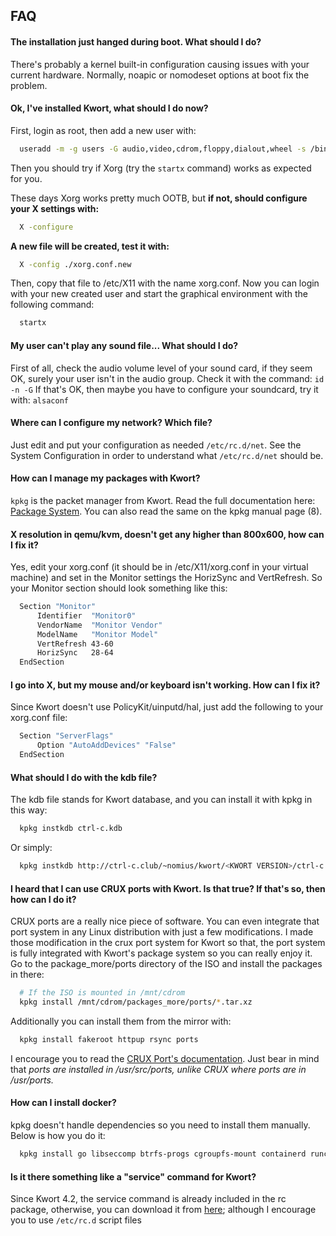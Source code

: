 ## FAQ

#### The installation just hanged during boot. What should I do?

There's probably a kernel built-in configuration causing issues with your current hardware. Normally, noapic or nomodeset options at boot fix the problem.

#### Ok, I've installed Kwort, what should I do now?

First, login as root, then add a new user with:

```sh
  useradd -m -g users -G audio,video,cdrom,floppy,dialout,wheel -s /bin/bash newuser
```
Then you should try if Xorg (try the `startx` command) works as expected for you.

These days Xorg works pretty much OOTB, but **if not, should configure your X settings with:**

```sh
  X -configure
```

**A new file will be created, test it with:**

```sh
  X -config ./xorg.conf.new
```
Then, copy that file to /etc/X11 with the name xorg.conf.
Now you can login with your new created user and start the graphical environment with the following command:

```sh
  startx
```

#### My user can't play any sound file... What should I do?

First of all, check the audio volume level of your sound card, if they seem OK, surely your user isn't in the audio group. Check it with the command: `id -n -G`
If that's OK, then maybe you have to configure your soundcard, try it with: `alsaconf`

#### Where can I configure my network? Which file?

Just edit and put your configuration as needed `/etc/rc.d/net`. See the System Configuration in order to understand what `/etc/rc.d/net` should be.

#### How can I manage my packages with Kwort?

`kpkg` is the packet manager from Kwort. Read the full documentation here: [Package System](documentation.html?packaging.html). You can also read the same on the kpkg manual page (8).

#### X resolution in qemu/kvm, doesn't get any higher than 800x600, how can I fix it?

Yes, edit your xorg.conf (it should be in /etc/X11/xorg.conf in your virtual machine) and set in the Monitor settings the HorizSync and VertRefresh. So your Monitor section should look something like this:

```sh
  Section "Monitor"
      Identifier  "Monitor0"
      VendorName  "Monitor Vendor"
      ModelName   "Monitor Model"
      VertRefresh 43-60
      HorizSync   28-64
  EndSection
```

#### I go into X, but my mouse and/or keyboard isn't working. How can I fix it?

Since Kwort doesn't use PolicyKit/uinputd/hal, just add the following to your xorg.conf file:

```sh
  Section "ServerFlags"
      Option "AutoAddDevices" "False"
  EndSection
```

#### What should I do with the kdb file?

The kdb file stands for Kwort database, and you can install it with kpkg in this way:

```sh
  kpkg instkdb ctrl-c.kdb
```

Or simply:

```sh
  kpkg instkdb http://ctrl-c.club/~nomius/kwort/<KWORT VERSION>/ctrl-c.kdb
```

#### I heard that I can use CRUX ports with Kwort. Is that true? If that's so, then how can I do it?

CRUX ports are a really nice piece of software. You can even integrate that port system in any Linux distribution with just a few modifications. I made those modification in the crux port system for Kwort so that, the port system is fully integrated with Kwort's package system so you can really enjoy it. Go to the package\_more/ports directory of the ISO and install the packages in there:

```sh
  # If the ISO is mounted in /mnt/cdrom
  kpkg install /mnt/cdrom/packages_more/ports/*.tar.xz
```

Additionally you can install them from the mirror with:

```sh
  kpkg install fakeroot httpup rsync ports
```

I encourage you to read the [CRUX Port's documentation](https://crux.nu/Main/Handbook3-5#ntoc29). Just bear in mind that *ports are installed in /usr/src/ports, unlike CRUX where ports are in /usr/ports.*

#### How can I install docker?

kpkg doesn't handle dependencies so you need to install them manually. Below is how you do it:

```sh
  kpkg install go libseccomp btrfs-progs cgroupfs-mount containerd runc docker
```

#### Is it there something like a "service" command for Kwort?

Since Kwort 4.2, the service command is already included in the rc package, otherwise, you can download it from [here](https://raw.githubusercontent.com/nomius/misctools/master/service); although I encourage you to use `/etc/rc.d` script files

